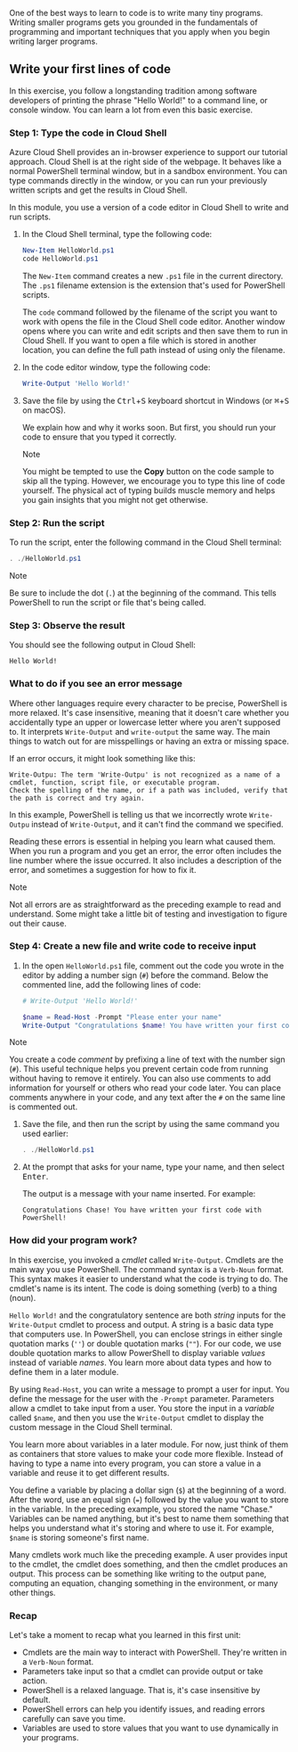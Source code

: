 One of the best ways to learn to code is to write many tiny programs. Writing smaller programs gets you grounded in the fundamentals of programming and important techniques that you apply when you begin writing larger programs.

## Write your first lines of code

In this exercise, you follow a longstanding tradition among software developers of printing the phrase "Hello World!" to a command line, or console window. You can learn a lot from even this basic exercise.

### Step 1: Type the code in Cloud Shell

Azure Cloud Shell provides an in-browser experience to support our tutorial approach. Cloud Shell is at the right side of the webpage. It behaves like a normal PowerShell terminal window, but in a sandbox environment. You can type commands directly in the window, or you can run your previously written scripts and get the results in Cloud Shell.

In this module, you use a version of a code editor in Cloud Shell to write and run scripts.

1. In the Cloud Shell terminal, type the following code:

    ```powershell
    New-Item HelloWorld.ps1
    code HelloWorld.ps1
    ```

    The `New-Item` command creates a new `.ps1` file in the current directory. The `.ps1` filename extension is the extension that's used for PowerShell scripts.

    The `code` command followed by the filename of the script you want to work with opens the file in the Cloud Shell code editor. Another window opens where you can write and edit scripts and then save them to run in Cloud Shell. If you want to open a file which is stored in another location, you can define the full path instead of using only the filename.

1. In the code editor window, type the following code:

    ```powershell
    Write-Output 'Hello World!'
    ```

1. Save the file by using the <kbd>Ctrl</kbd>+<kbd>S</kbd> keyboard shortcut in Windows (or <kbd>⌘</kbd>+<kbd>S</kbd> on macOS).

    We explain how and why it works soon. But first, you should run your code to ensure that you typed it correctly.

    > [!NOTE]
    > You might be tempted to use the **Copy** button on the code sample to skip all the typing. However, we encourage you to type this line of code yourself. The physical act of typing builds muscle memory and helps you gain insights that you might not get otherwise.

### Step 2: Run the script

To run the script, enter the following command in the Cloud Shell terminal:

```powershell
. ./HelloWorld.ps1
```

> [!NOTE]
> Be sure to include the dot (`.`) at the beginning of the command. This tells PowerShell to run
> the script or file that's being called.

### Step 3: Observe the result

You should see the following output in Cloud Shell:

```Output
Hello World!
```

### What to do if you see an error message

Where other languages require every character to be precise, PowerShell is more relaxed. It's case insensitive, meaning that it doesn't care whether you accidentally type an upper or lowercase letter where you aren't supposed to. It interprets `Write-Output` and `write-output` the same way. The main things to watch out for are misspellings or having an extra or missing space.

If an error occurs, it might look something like this:

```Output
Write-Outpu: The term 'Write-Outpu' is not recognized as a name of a cmdlet, function, script file, or executable program. 
Check the spelling of the name, or if a path was included, verify that the path is correct and try again.
```

In this example, PowerShell is telling us that we incorrectly wrote `Write-Outpu` instead of `Write-Output`, and it can't find the command we specified.

Reading these errors is essential in helping you learn what caused them. When you run a program and you get an error, the error often includes the line number where the issue occurred. It also includes a description of the error, and sometimes a suggestion for how to fix it.

> [!NOTE]
> Not all errors are as straightforward as the preceding example to read and understand. Some might
> take a little bit of testing and investigation to figure out their cause.

### Step 4: Create a new file and write code to receive input

1. In the open `HelloWorld.ps1` file, comment out the code you wrote in the editor by adding a number sign (`#`) before the command. Below the commented line, add the following lines of code:

    ```powershell
    # Write-Output 'Hello World!'

    $name = Read-Host -Prompt "Please enter your name"
    Write-Output "Congratulations $name! You have written your first code with PowerShell!"
    ```

> [!NOTE]
> You create a code *comment* by prefixing a line of text with the number sign (`#`). This useful technique helps you prevent certain code from running without having to remove it entirely. You can also use comments to add information for yourself or others who read your code later. You can place comments anywhere in your code, and any text after the `#` on the same line is commented out.

1. Save the file, and then run the script by using the same command you used earlier:

    ```powershell
    . ./HelloWorld.ps1
    ```

1. At the prompt that asks for your name, type your name, and then select <kbd>Enter</kbd>.

    The output is a message with your name inserted. For example:

    ```Output
    Congratulations Chase! You have written your first code with PowerShell!
    ```

### How did your program work?

In this exercise, you invoked a *cmdlet* called `Write-Output`. Cmdlets are the main way you use PowerShell. The command syntax is a `Verb-Noun` format. This syntax makes it easier to understand what the code is trying to do. The cmdlet's name is its intent. The code is doing something (verb) to a thing (noun).

`Hello World!` and the congratulatory sentence are both *string* inputs for the `Write-Output` cmdlet to process and output. A string is a basic data type that computers use. In PowerShell, you can enclose strings in either single quotation marks (`''`) or double quotation marks (`""`). For our code, we use double quotation marks to allow PowerShell to display variable *values* instead of variable *names*. You learn more about data types and how to define them in a later module.

By using `Read-Host`, you can write a message to prompt a user for input. You define the message for the user with the `-Prompt` parameter. Parameters allow a cmdlet to take input from a user. You store the input in a *variable* called `$name`, and then you use the `Write-Output` cmdlet to display the custom message in the Cloud Shell terminal.

You learn more about variables in a later module. For now, just think of them as containers that store values to make your code more flexible. Instead of having to type a name into every program, you can store a value in a variable and reuse it to get different results.

You define a variable by placing a dollar sign (`$`) at the beginning of a word. After the word, use an equal sign (`=`) followed by the value you want to store in the variable. In the preceding example, you stored the name "Chase." Variables can be named anything, but it's best to name them something that helps you understand what it's storing and where to use it. For example, `$name` is storing someone's first name.

Many cmdlets work much like the preceding example. A user provides input to the cmdlet, the cmdlet does something, and then the cmdlet produces an output. This process can be something like writing to the output pane, computing an equation, changing something in the environment, or many other things.

### Recap

Let's take a moment to recap what you learned in this first unit:

- Cmdlets are the main way to interact with PowerShell. They're written in a `Verb-Noun` format.
- Parameters take input so that a cmdlet can provide output or take action.
- PowerShell is a relaxed language. That is, it's case insensitive by default.
- PowerShell errors can help you identify issues, and reading errors carefully can save you time.
- Variables are used to store values that you want to use dynamically in your programs.

